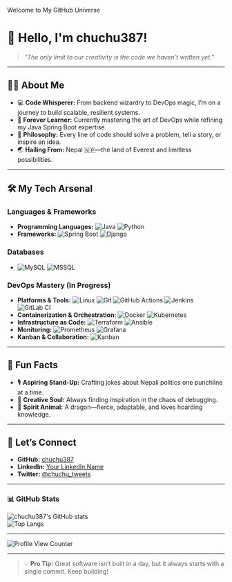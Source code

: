 Welcome to My GitHub Universe
# 🌌 Hello, I'm **chuchu387**!  
> *"The only limit to our creativity is the code we haven’t written yet."*

---

## 🧙‍♂️ About Me

- 💻 **Code Whisperer:** From backend wizardry to DevOps magic, I’m on a journey to build scalable, resilient systems.
- 🌱 **Forever Learner:** Currently mastering the art of DevOps while refining my Java Spring Boot expertise.
- 🌟 **Philosophy:** Every line of code should solve a problem, tell a story, or inspire an idea.
- 🌏 **Hailing From:** Nepal 🇳🇵—the land of Everest and limitless possibilities.

---

## 🛠 My Tech Arsenal

### **Languages & Frameworks**
- **Programming Languages:** ![Java](https://img.shields.io/badge/-Java-007396?style=flat&logo=java&logoColor=white) ![Python](https://img.shields.io/badge/-Python-3776AB?style=flat&logo=python&logoColor=white)  
- **Frameworks:** ![Spring Boot](https://img.shields.io/badge/-Spring%20Boot-6DB33F?style=flat&logo=spring&logoColor=white) ![Django](https://img.shields.io/badge/-Django-092E20?style=flat&logo=django&logoColor=white)

### **Databases**
- ![MySQL](https://img.shields.io/badge/-MySQL-4479A1?style=flat&logo=mysql&logoColor=white) ![MSSQL](https://img.shields.io/badge/-MSSQL-CC2927?style=flat&logo=microsoft-sql-server&logoColor=white)

### **DevOps Mastery (In Progress)**
- **Platforms & Tools:** ![Linux](https://img.shields.io/badge/-Linux-FCC624?style=flat&logo=linux&logoColor=black) ![Git](https://img.shields.io/badge/-Git-F05032?style=flat&logo=git&logoColor=white) ![GitHub Actions](https://img.shields.io/badge/-GitHub%20Actions-2088FF?style=flat&logo=github-actions&logoColor=white) ![Jenkins](https://img.shields.io/badge/-Jenkins-D24939?style=flat&logo=jenkins&logoColor=white) ![GitLab CI](https://img.shields.io/badge/-GitLab%20CI-FC6D26?style=flat&logo=gitlab&logoColor=white)  
- **Containerization & Orchestration:** ![Docker](https://img.shields.io/badge/-Docker-2496ED?style=flat&logo=docker&logoColor=white) ![Kubernetes](https://img.shields.io/badge/-Kubernetes-326CE5?style=flat&logo=kubernetes&logoColor=white)  
- **Infrastructure as Code:** ![Terraform](https://img.shields.io/badge/-Terraform-623CE4?style=flat&logo=terraform&logoColor=white) ![Ansible](https://img.shields.io/badge/-Ansible-EE0000?style=flat&logo=ansible&logoColor=white)  
- **Monitoring:** ![Prometheus](https://img.shields.io/badge/-Prometheus-E6522C?style=flat&logo=prometheus&logoColor=white) ![Grafana](https://img.shields.io/badge/-Grafana-F46800?style=flat&logo=grafana&logoColor=white)
- **Kanban & Collaboration:** ![Kanban](https://img.shields.io/badge/-Kanban-0079BF?style=flat&logo=trello&logoColor=white)

---

## 🎉 Fun Facts

- 🎙 **Aspiring Stand-Up:** Crafting jokes about Nepali politics one punchline at a time.
- 🎨 **Creative Soul:** Always finding inspiration in the chaos of debugging.
- 🐉 **Spirit Animal:** A dragon—fierce, adaptable, and loves hoarding knowledge.

---

## 🤝 Let’s Connect

- **GitHub:** [chuchu387](https://github.com/chuchu387)
- **LinkedIn:** [Your LinkedIn Name](https://linkedin.com/in/your-profile)
- **Twitter:** [@chuchu_tweets](https://twitter.com/chuchu_tweets)

---

### 📊 GitHub Stats

![chuchu387's GitHub stats](https://github-readme-stats.vercel.app/api?username=chuchu387&show_icons=true&theme=tokyonight)  
![Top Langs](https://github-readme-stats.vercel.app/api/top-langs/?username=chuchu387&layout=compact&theme=tokyonight)

---

![Profile View Counter](https://komarev.com/ghpvc/?username=chuchu387&style=flat-square&color=brightgreen)

---

> 💡 **Pro Tip:** Great software isn’t built in a day, but it always starts with a single commit. Keep building!
